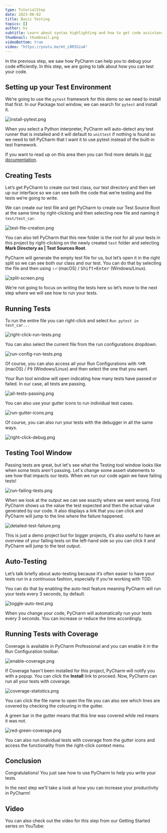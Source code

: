 ```yaml
---
type: TutorialStep
date: 2023-06-02
title: Basic Testing
topics: []
author: hs
subtitle: Learn about syntax highlighting and how to get code assistance.
thumbnail: thumbnail.png
videoBottom: true
video: "https://youtu.be/mt_LRRIGioA"
---
```


In the previous step, we saw how PyCharm can help you to debug your code efficiently. In this step, we are going to talk about how you can test your code.

## Setting up your Test Environment

We’re going to use the `pytest` framework for this demo so we need to install that first. In our Package tool window, we can search for `pytest` and install it.

![install-pytest.png](install-pytest.png)

When you select a Python interpreter, PyCharm will auto-detect any test runner that is installed and it will default to `unittest` if nothing is found so we need to tell PyCharm that I want it to use pytest instead of the built-in test framework.

If you want to read up on this area then you can find more details in [our documentation](https://www.jetbrains.com/help/pycharm/testing-your-first-python-application.html#choose-test-runner).

## Creating Tests

Let’s get PyCharm to create our test class, our test directory and then set up our interface so we can see both the code that we’re testing and the tests we’re going to write.

We can create our test file and get PyCharm to create our Test Source Root at the same time by right-clicking and then selecting new file and naming it `test/test_car`.

![test-file-creation.png](test-file-creation.png)

You can also tell PyCharm that this new folder is the root for all your tests in this project by right-clicking on the newly created `test` folder and selecting **Mark Directory as | Test Sources Root**.

PyCharm will generate the empty test file for us, but let’s open it in the right split so we can see both our class and our test. You can do that by selecting the file and then using <kbd>⇧⏎</kbd> (macOS) / <kbd>Shift+Enter</kbd> (Windows/Linux).

![split-screen.png](split-screen.png)

We’re not going to focus on writing the tests here so let’s move to the next step where we will see how to run your tests.

## Running Tests

To run the entire file you can right-click and select `Run pytest in test_car...`

![right-click-run-tests.png](right-click-run-tests.png)

You can also select the current file from the run configurations dropdown.

![run-config-run-tests.png](run-config-run-tests.png)

Of course, you can also access all your Run Configurations with <kbd>⌥⌘R</kbd> (macOS) / <kbd>F9</kbd> (Windows/Linux) and then select the one that you want.

Your Run tool window will open indicating how many tests have passed or failed. In our case, all tests are passing.

![all-tests-passing.png](all-tests-passing.png)

You can also use your gutter icons to run individual test cases.

![run-gutter-icons.png](run-gutter-icons.png)

Of course, you can also run your tests with the debugger in all the same ways.

![right-click-debug.png](right-click-debug.png)

## Testing Tool Window

Passing tests are great, but let's see what the Testing tool window looks like when some tests aren't passing. Let's change some assert statements to see how that impacts our tests. When we run our code again we have failing tests!

![run-failing-tests.png](run-failing-tests.png)

When we look at the output we can see exactly where we went wrong. First PyCharm shows us the value the test expected and then the actual value generated by our code. It also displays a link that you can click and PyCharm will jump to the line where the failure happened.

![detailed-test-failure.png](detailed-test-failure.png)

This is just a demo project but for bigger projects, it’s also useful to have an overview of your failing tests on the left-hand side so you can click it and PyCharm will jump to the test output.

## Auto-Testing

Let’s talk briefly about auto-testing because it’s often easier to have your tests run in a continuous fashion, especially if you’re working with TDD.

You can do that by enabling the auto-test feature meaning PyCharm will run your tests every 3 seconds, by default.

![toggle-auto-test.png](toggle-auto-test.png)

When you change your code, PyCharm will automatically run your tests every 3 seconds. You can increase or reduce the time accordingly.

## Running Tests with Coverage

Coverage is available in PyCharm Professional and you can enable it in the Run Configuration toolbar.

![enable-coverage.png](enable-coverage.png)

If Coverage hasn't been installed for this project, PyCharm will notify you with a popup. You can click the **Install** link to proceed. Now, PyCharm can run all your tests with coverage.

![coverage-statistics.png](coverage-statistics.png)

You can click the file name to open the file you can also see which lines are covered by checking the colouring in the gutter.

A green bar in the gutter means that this line was covered while red means it was not.

![red-green-coverage.png](red-green-coverage.png)

You can also run individual tests with coverage from the gutter icons and access the functionality from the right-click context menu.

## Conclusion

Congratulations! You just saw how to use PyCharm to help you write your tests.

In the next step we'll take a look at how you can increase your productivity in PyCharm!

## Video

You can also check out the video for this step from our Getting Started series on YouTube:
